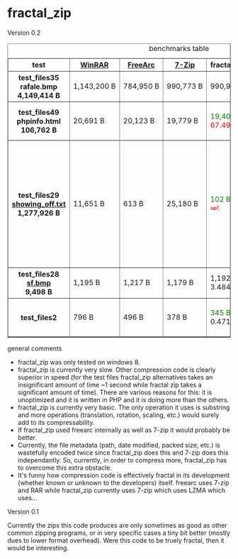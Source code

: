 # fractal_zip

Version 0.2


<table border="1">
<caption>benchmarks table</caption>
<thead>
<tr>
<th scope="col">test</th>
<th scope="col"><a href="https://rarlab.com/">WinRAR</a></th>
<th scope="col"><a href="https://sourceforge.net/projects/freearc/">FreeArc</a></th>
<th scope="col"><a href="https://www.7-zip.org/">7-Zip</a></th>
<th scope="col">fractal_zip</th>
<th scope="col">comments</th>
</tr>
</thead>
<tbody>
<th scope="row">test_files35<br>rafale.bmp<br>4,149,414&nbsp;B</th>
<td>1,143,200&nbsp;B</td>
<td>784,950&nbsp;B</td>
<td>990,773&nbsp;B</td>
<td>990,925&nbsp;B</td>
<td>from <a href="https://www.maximumcompression.com/data/files/index.html">maximumcompression.com</a></td>
<tr>
<th scope="row">test_files49<br>phpinfo.html<br>106,762&nbsp;B</th>
<td>20,691&nbsp;B</td>
<td>20,123&nbsp;B</td>
<td>19,779&nbsp;B</td>
<td><span style="color: green;">19,407&nbsp;B</span><br><span style="color: red;">67.498s</span></td>
<td>fractal_zip was able to find a little more room for compression than the others; cool!</td>
</tr>
<tr>
<th scope="row">test_files29<br><a href="http://flaurora-sonora.000webhostapp.com/fractal_zip/test_files29/showing_off.txt">showing_off.txt</a><br>1,277,926&nbsp;B</th>
<td>11,651&nbsp;B</td>
<td>613&nbsp;B</td>
<td>25,180&nbsp;B</td>
<td><span style="color: green;">102&nbsp;B!<br><span style="color: red;">&infin;!</span></td>
<td>This is a file with highly fractal data; in other words a highly unlikely file to produce naturally. Nevertheless it serves to illustrate that the fractal_zip approach is valid. This file has a fractal recursion level of 30, whereas the most highly compressed things we know of (example: <abbr title="Deoxyribonucleic acid">DNA</abbr> with fractal recursion level of 7) are much less fractal.</td>
</tr>
<tr>
<th scope="row">test_files28<br><a href="http://flaurora-sonora.000webhostapp.com/fractal_zip/test_files28/sf.bmp">sf.bmp</a><br>9,498&nbsp;B</th>
<td>1,195&nbsp;B</td>
<td>1,217&nbsp;B</td>
<td>1,179&nbsp;B</td>
<td>1,192&nbsp;B<br>3.484s</td>
<td>No advantage to using fractal_zip. 7-zip wins for this single BMP.</td>
</tr>
<tr>
<th scope="row">test_files2</th>
<td>796&nbsp;B</td>
<td>496&nbsp;B</td>
<td>378&nbsp;B</td>
<td><span style="color: green;">345&nbsp;B</span><br>0.471s</td>
<td>These short strings (~100&nbsp;B) are somewhat fractal and benefit from fractal_zip.</td>
</tr>
</tbody>
</table>

general comments

<ul>
<li>fractal_zip was only tested on windows 8.</li>
<li>fractal_zip is currently very slow. Other compression code is clearly superior in speed (for the test files fractal_zip alternatives takes an insignificant amount of time ~1 second while fractal zip takes a significant amount of time). There are various reasons for this: it is unoptimized and it is written in PHP and it is doing more than the others.</li>
<li>fractal_zip is currently very basic. The only operation it uses is substring and more operations (translation, rotation, scaling, etc.) would surely add to its compressability.</li>
<li>If fractal_zip used freearc internally as well as 7-zip it would probably be better.</li>
<li>Currently, the file metadata (path, date modified, packed size, etc.) is wastefully encoded twice since fractal_zip does this and 7-zip does this independantly. So, currently, in order to compress more, fractal_zip has to overcome this extra obstacle.</li>
<li>It's funny how compression code is effectively fractal in its development (whether known or unknown to the developers) itself. freearc uses 7-zip and RAR while fractal_zip currently uses 7-zip which uses LZMA which uses...</li>
</ul>

Version 0.1

Currently the zips this code produces are only sometimes as good as other common zipping programs, or in very specific cases a tiny
bit better (mostly dues to lower format overhead). Were this code to be truely fractal, then it would be interesting.
